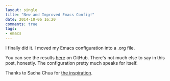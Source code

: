 ```yaml
---
layout: single
title: "New and Improved Emacs Config!"
date: 2014-10-06 16:20
comments: true
tags: 
- emacs
---
```

I finally did it. I moved my Emacs configuration into a .org file.
<!--more-->
You can see the results [here](https://github.com/echosa/emacs.d) on GitHub. There's not much else to say in this post, honestly. The configuration pretty much speaks for itself.

Thanks to Sacha Chua for [the inspiration](http://sachachua.com/blog/2012/06/literate-programming-emacs-configuration-file/). 
